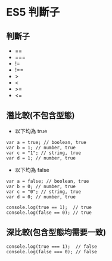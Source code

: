 # ES5 判斷子

## 判斷子

- ==
- ===
- !=
- !==
- \>
- \<
- \>=
- \<=

## 潛比較(不包含型態)

- 以下均為 true

````
var a = true; // boolean, true
var b = 1; // number, true
var c = "1"; // string, true
var d = 1; // number, true
````

- 以下均為 false

````
var a = false; // boolean, true
var b = 0; // number, true
var c = "0"; // string, true
var d = 0; // number, true
````

````
console.log(true == 1);  // true
console.log(false == 0); // true
````

## 深比較(包含型態均需要一致)

````
console.log(true === 1);  // false
console.log(false === 0); // false
````